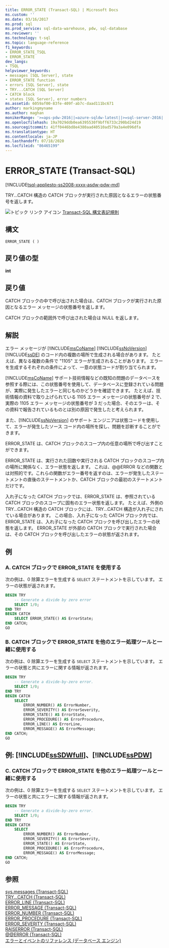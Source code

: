 ```yaml
---
title: ERROR_STATE (Transact-SQL) | Microsoft Docs
ms.custom: ''
ms.date: 03/16/2017
ms.prod: sql
ms.prod_service: sql-data-warehouse, pdw, sql-database
ms.reviewer: ''
ms.technology: t-sql
ms.topic: language-reference
f1_keywords:
- ERROR_STATE_TSQL
- ERROR_STATE
dev_langs:
- TSQL
helpviewer_keywords:
- messages [SQL Server], state
- ERROR_STATE function
- errors [SQL Server], state
- TRY...CATCH [SQL Server]
- CATCH block
- states [SQL Server], error numbers
ms.assetid: 6059af00-83fe-409f-ab7c-daad111bc671
author: markingmyname
ms.author: maghan
monikerRange: '>=aps-pdw-2016||=azure-sqldw-latest||>=sql-server-2016||=sqlallproducts-allversions||>=sql-server-linux-2017||=azuresqldb-mi-current'
ms.openlocfilehash: 19a7029ddb0ea6395530f9bff6733c290bd24d19
ms.sourcegitcommit: 41ff0446bd8e4380aad40510ad579a3a4e096dfa
ms.translationtype: HT
ms.contentlocale: ja-JP
ms.lasthandoff: 07/18/2020
ms.locfileid: "86465199"
---
```

# <a name="error_state-transact-sql"></a>ERROR_STATE (Transact-SQL)
[!INCLUDE[tsql-appliesto-ss2008-xxxx-asdw-pdw-md](../../includes/tsql-appliesto-ss2008-xxxx-asdw-pdw-md.md)]

  TRY...CATCH 構造の CATCH ブロックが実行された原因となるエラーの状態番号を返します。  
  
 ![トピック リンク アイコン](../../database-engine/configure-windows/media/topic-link.gif "トピック リンク アイコン") [Transact-SQL 構文表記規則](../../t-sql/language-elements/transact-sql-syntax-conventions-transact-sql.md)  
  
## <a name="syntax"></a>構文  
  
```syntaxsql  
ERROR_STATE ( )  
```  
  
## <a name="return-types"></a>戻り値の型  
 **int**  
  
## <a name="return-value"></a>戻り値  
 CATCH ブロックの中で呼び出された場合は、CATCH ブロックが実行された原因となるエラー メッセージの状態番号を返します。  
  
 CATCH ブロックの範囲外で呼び出された場合は NULL を返します。  
  
## <a name="remarks"></a>解説  
 エラー メッセージが [!INCLUDE[msCoName](../../includes/msconame-md.md)] [!INCLUDE[ssNoVersion](../../includes/ssnoversion-md.md)] [!INCLUDE[ssDE](../../includes/ssde-md.md)] のコード内の複数の場所で生成される場合があります。 たとえば、異なる複数の条件で "1105" エラーが生成されることがあります。 エラーを生成するそれぞれの条件によって、一意の状態コードが割り当てられます。  
  
 [!INCLUDE[msCoName](../../includes/msconame-md.md)] サポート技術情報などの既知の問題のデータベースを参照する際には、この状態番号を使用して、データベースに登録されている問題が、実際に発生したエラーと同じものかどうかを確認できます。 たとえば、技術情報の資料で取り上げられている 1105 エラー メッセージの状態番号が 2 で、実際の 1105 エラー メッセージの状態番号が 3 だった場合、そのエラーは、その資料で報告されているものとは別の原因で発生したと考えられます。  
  
 また、[!INCLUDE[ssNoVersion](../../includes/ssnoversion-md.md)] のサポート エンジニアは状態コードを使用して、エラーが発生したソース コード内の場所を探し、問題を診断することができます。  
  
 ERROR_STATE は、CATCH ブロックのスコープ内の任意の場所で呼び出すことができます。  
  
 ERROR_STATE は、実行された回数や実行される CATCH ブロックのスコープ内の場所に関係なく、エラー状態を返します。 これは、@@ERROR などの関数とは対照的です。これらの関数がエラー番号を返すのは、エラーが発生したステートメントの直後のステートメントか、CATCH ブロックの最初のステートメントだけです。  
  
 入れ子になった CATCH ブロックでは、ERROR_STATE は、参照されている CATCH ブロックのスコープに固有のエラー状態を返します。 たとえば、外側の TRY...CATCH 構造の CATCH ブロックには、TRY...CATCH 構造が入れ子にされている場合があります。 この場合、入れ子になった CATCH ブロック内では、ERROR_STATE は、入れ子になった CATCH ブロックを呼び出したエラーの状態を返します。 ERROR_STATE が外部の CATCH ブロックで実行された場合は、その CATCH ブロックを呼び出したエラーの状態が返されます。  
  
## <a name="examples"></a>例  
  
### <a name="a-using-error_state-in-a-catch-block"></a>A. CATCH ブロックで ERROR_STATE を使用する  
 次の例は、0 除算エラーを生成する `SELECT` ステートメントを示しています。 エラーの状態が返されます。  
  
```sql  
BEGIN TRY  
    -- Generate a divide by zero error  
    SELECT 1/0;  
END TRY  
BEGIN CATCH  
    SELECT ERROR_STATE() AS ErrorState;  
END CATCH;  
GO  
```  
  
### <a name="b-using-error_state-in-a-catch-block-with-other-error-handling-tools"></a>B. CATCH ブロックで ERROR_STATE を他のエラー処理ツールと一緒に使用する  
 次の例は、0 除算エラーを生成する `SELECT` ステートメントを示しています。 エラーの状態と共にエラーに関する情報が返されます。  
  
```sql  
BEGIN TRY  
    -- Generate a divide-by-zero error.  
    SELECT 1/0;  
END TRY  
BEGIN CATCH  
    SELECT  
        ERROR_NUMBER() AS ErrorNumber,  
        ERROR_SEVERITY() AS ErrorSeverity,  
        ERROR_STATE() AS ErrorState,  
        ERROR_PROCEDURE() AS ErrorProcedure,  
        ERROR_LINE() AS ErrorLine,  
        ERROR_MESSAGE() AS ErrorMessage;  
END CATCH;  
GO  
```  
  
## <a name="examples-sssdwfull-and-sspdw"></a>例: [!INCLUDE[ssSDWfull](../../includes/sssdwfull-md.md)]、[!INCLUDE[ssPDW](../../includes/sspdw-md.md)]  
  
### <a name="c-using-error_state-in-a-catch-block-with-other-error-handling-tools"></a>C. CATCH ブロックで ERROR_STATE を他のエラー処理ツールと一緒に使用する  
 次の例は、0 除算エラーを生成する `SELECT` ステートメントを示しています。 エラーの状態と共にエラーに関する情報が返されます。  
  
```sql  
BEGIN TRY  
    -- Generate a divide-by-zero error.  
    SELECT 1/0;  
END TRY  
BEGIN CATCH  
    SELECT  
        ERROR_NUMBER() AS ErrorNumber,  
        ERROR_SEVERITY() AS ErrorSeverity,  
        ERROR_STATE() AS ErrorState,  
        ERROR_PROCEDURE() AS ErrorProcedure,  
        ERROR_MESSAGE() AS ErrorMessage;  
END CATCH;  
GO  
```  
  
## <a name="see-also"></a>参照  
 [sys.messages &#40;Transact-SQL&#41;](../../relational-databases/system-catalog-views/messages-for-errors-catalog-views-sys-messages.md)   
 [TRY...CATCH &#40;Transact-SQL&#41;](../../t-sql/language-elements/try-catch-transact-sql.md)   
 [ERROR_LINE &#40;Transact-SQL&#41;](../../t-sql/functions/error-line-transact-sql.md)   
 [ERROR_MESSAGE &#40;Transact-SQL&#41;](../../t-sql/functions/error-message-transact-sql.md)   
 [ERROR_NUMBER &#40;Transact-SQL&#41;](../../t-sql/functions/error-number-transact-sql.md)   
 [ERROR_PROCEDURE &#40;Transact-SQL&#41;](../../t-sql/functions/error-procedure-transact-sql.md)   
 [ERROR_SEVERITY &#40;Transact-SQL&#41;](../../t-sql/functions/error-severity-transact-sql.md)   
 [RAISERROR &#40;Transact-SQL&#41;](../../t-sql/language-elements/raiserror-transact-sql.md)   
 [@@ERROR &#40;Transact-SQL&#41;](../../t-sql/functions/error-transact-sql.md)    
 [エラーとイベントのリファレンス &#40;データベース エンジン&#41;](../../relational-databases/errors-events/errors-and-events-reference-database-engine.md)     
  
    

